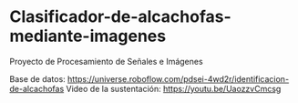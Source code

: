 # Clasificador-de-alcachofas-mediante-imagenes
Proyecto de Procesamiento de Señales e Imágenes

Base de datos: https://universe.roboflow.com/pdsei-4wd2r/identificacion-de-alcachofas
Video de la sustentación: https://youtu.be/UaozzvCmcsg
